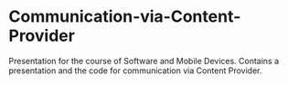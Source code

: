 # Communication-via-Content-Provider
Presentation for the course of Software and Mobile Devices. Contains a presentation and the code for communication via Content Provider.
